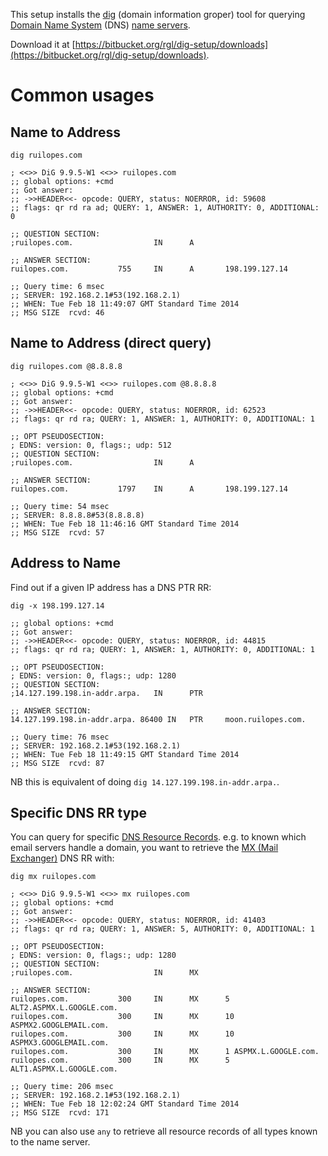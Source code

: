 This setup installs the [dig](http://www.isc.org/downloads/bind/) (domain information groper) tool for querying [Domain Name System](http://en.wikipedia.org/wiki/Domain_Name_System) (DNS) [name servers](http://en.wikipedia.org/wiki/Name_server).

Download it at [https://bitbucket.org/rgl/dig-setup/downloads](https://bitbucket.org/rgl/dig-setup/downloads).


# Common usages


## Name to Address

    dig ruilopes.com

```
; <<>> DiG 9.9.5-W1 <<>> ruilopes.com
;; global options: +cmd
;; Got answer:
;; ->>HEADER<<- opcode: QUERY, status: NOERROR, id: 59608
;; flags: qr rd ra ad; QUERY: 1, ANSWER: 1, AUTHORITY: 0, ADDITIONAL: 0

;; QUESTION SECTION:
;ruilopes.com.                  IN      A

;; ANSWER SECTION:
ruilopes.com.           755     IN      A       198.199.127.14

;; Query time: 6 msec
;; SERVER: 192.168.2.1#53(192.168.2.1)
;; WHEN: Tue Feb 18 11:49:07 GMT Standard Time 2014
;; MSG SIZE  rcvd: 46
```


## Name to Address (direct query)

    dig ruilopes.com @8.8.8.8

```
; <<>> DiG 9.9.5-W1 <<>> ruilopes.com @8.8.8.8
;; global options: +cmd
;; Got answer:
;; ->>HEADER<<- opcode: QUERY, status: NOERROR, id: 62523
;; flags: qr rd ra; QUERY: 1, ANSWER: 1, AUTHORITY: 0, ADDITIONAL: 1

;; OPT PSEUDOSECTION:
; EDNS: version: 0, flags:; udp: 512
;; QUESTION SECTION:
;ruilopes.com.                  IN      A

;; ANSWER SECTION:
ruilopes.com.           1797    IN      A       198.199.127.14

;; Query time: 54 msec
;; SERVER: 8.8.8.8#53(8.8.8.8)
;; WHEN: Tue Feb 18 11:46:16 GMT Standard Time 2014
;; MSG SIZE  rcvd: 57
```


## Address to Name

Find out if a given IP address has a DNS PTR RR:

	dig -x 198.199.127.14

```
;; global options: +cmd
;; Got answer:
;; ->>HEADER<<- opcode: QUERY, status: NOERROR, id: 44815
;; flags: qr rd ra; QUERY: 1, ANSWER: 1, AUTHORITY: 0, ADDITIONAL: 1

;; OPT PSEUDOSECTION:
; EDNS: version: 0, flags:; udp: 1280
;; QUESTION SECTION:
;14.127.199.198.in-addr.arpa.   IN      PTR

;; ANSWER SECTION:
14.127.199.198.in-addr.arpa. 86400 IN   PTR     moon.ruilopes.com.

;; Query time: 76 msec
;; SERVER: 192.168.2.1#53(192.168.2.1)
;; WHEN: Tue Feb 18 11:49:15 GMT Standard Time 2014
;; MSG SIZE  rcvd: 87
```

NB this is equivalent of doing `dig 14.127.199.198.in-addr.arpa.`.


## Specific DNS RR type

You can query for specific [DNS Resource Records](http://en.wikipedia.org/wiki/Resource_record#DNS_resource_records). e.g. to known which email servers handle a domain, you want to retrieve the [MX (Mail Exchanger)](http://en.wikipedia.org/wiki/MX_record) DNS RR with:

	dig mx ruilopes.com

```
; <<>> DiG 9.9.5-W1 <<>> mx ruilopes.com
;; global options: +cmd
;; Got answer:
;; ->>HEADER<<- opcode: QUERY, status: NOERROR, id: 41403
;; flags: qr rd ra; QUERY: 1, ANSWER: 5, AUTHORITY: 0, ADDITIONAL: 1

;; OPT PSEUDOSECTION:
; EDNS: version: 0, flags:; udp: 1280
;; QUESTION SECTION:
;ruilopes.com.                  IN      MX

;; ANSWER SECTION:
ruilopes.com.           300     IN      MX      5 ALT2.ASPMX.L.GOOGLE.com.
ruilopes.com.           300     IN      MX      10 ASPMX2.GOOGLEMAIL.com.
ruilopes.com.           300     IN      MX      10 ASPMX3.GOOGLEMAIL.com.
ruilopes.com.           300     IN      MX      1 ASPMX.L.GOOGLE.com.
ruilopes.com.           300     IN      MX      5 ALT1.ASPMX.L.GOOGLE.com.

;; Query time: 206 msec
;; SERVER: 192.168.2.1#53(192.168.2.1)
;; WHEN: Tue Feb 18 12:02:24 GMT Standard Time 2014
;; MSG SIZE  rcvd: 171
```

NB you can also use `any` to retrieve all resource records of all types known to the name server.
